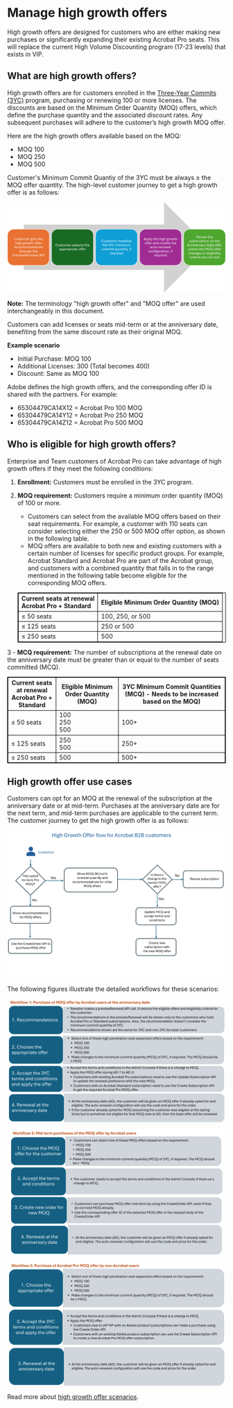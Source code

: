 # Manage high growth offers

High growth offers are designed for customers who are either making new purchases or significantly expanding their existing Acrobat Pro seats. This will replace the current High Volume Discounting program (17-23 levels) that exists in VIP.

## What are high growth offers?

High growth offers are for customers enrolled in the [Three-Year Commits (3YC)](./three_year_commit.md) program, purchasing or renewing 100 or more licenses. The discounts are based on the Minimum Order Quantity (MOQ) offers, which define the purchase quantity and the associated discount rates. Any subsequent purchases will adhere to the customer’s high growth MOQ offer.

Here are the high growth offers available based on the MOQ:

- MOQ 100
- MOQ 250
- MOQ 500

Customer's Minimum Commit Quantiy of the 3YC must be always ≥
the MOQ offer quantity. The high-level customer journey to get a high growth offer is as follows:

![Customer journey to get high growth offers](../image/user_journey.png)

**Note:** The terminology "high growth offer" and "MOQ offer" are used interchangeably in this document.

Customers can add licenses or seats mid-term or at the anniversary date, benefiting from the same discount rate as their original MOQ.

**Example scenario**

- Initial Purchase: MOQ 100
- Additional Licenses: 300 (Total becomes 400)
- Discount: Same as MOQ 100

Adobe defines the high growth offers, and the corresponding offer ID is shared with the partners. For example:

- 65304479CA14X12 = Acrobat Pro 100 MOQ
- 65304479CA14Y12 = Acrobat Pro 250 MOQ
- 65304479CA14Z12 = Acrobat Pro 500 MOQ

## Who is eligible for high growth offers?

Enterprise and Team customers of Acrobat Pro can take advantage of high growth offers if they meet the following conditions:

1. **Enrollment:** Customers must be enrolled in the 3YC program.
2. **MOQ requirement:** Customers require a minimum order quantity (MOQ) of 100 or more.

   - Customers can select from the available MOQ offers based on their seat requirements. For example, a customer with 110 seats can consider selecting either the 250 or 500 MOQ offer option, as shown in the following table.
   - MOQ offers are available to both new and existing customers with a certain number of licenses for specific product groups. For example, Acrobat Standard and Acrobat Pro are part of the Acrobat group, and customers with a combined quantity that falls in to the range mentioned in the following table become eligible for the corresponding MOQ offers.

    | Current seats at renewal <br/> Acrobat Pro + Standard | Eligible Minimum Order Quantity (MOQ) |
    |-------------------------------------------------------|---------------------------------------|
    | ≤ 50 seats                                            | 100, 250, or 500             |
    | ≤ 125 seats                                           | 250 or 500                        |
    | ≤ 250 seats                                           | 500                                   |

3 - **MCQ requirement:** The number of subscriptions at the renewal date on the anniversary date must be greater than or equal to the number of seats committed (MCQ).

<style>
table, th, td {
  border: 1px solid black;
        }
</style>

  | Current seats at renewal <br/> Acrobat Pro + Standard | Eligible Minimum Order Quantity (MOQ) | 3YC Minimum Commit Quantities (MCQ) - Needs to be increased based on the MOQ) |
  |-------------------------------------------------------|---------------------------------------|-------------------------------------------------------------------------------|
  | ≤ 50 seats                                            | 100 <br /> 250 <br /> 500             | 100+                                                                          |
  | ≤ 125 seats                                           | 250 <br /> 500                        | 250+                                                                          |
  | ≤ 250 seats                                           | 500                                   | 500+                                                                          |

## High growth offer use cases

Customers can opt for an MOQ at the renewal of the subscription at the anniversary date or at mid-term. Purchases at the anniversary date are for the next term, and mid-term purchases are applicable to the current term. The customer journey to get the high growth offer is as follows:

![High Growth flow for Acro customers](../image/hg_flow.png)

The following figures illustrate the detailed workflows for these scenarios:

![Workflow 1](../image/moq_ad.png)

![Workflow 2](../image/moq_mid_term.png)

![Workflow 2](../image/moq_non_acro.png)

Read more about [high growth offer scenarios](./high_pen_scenarios.md).

